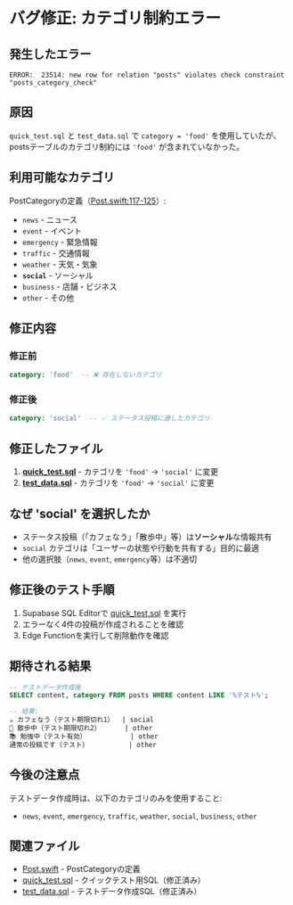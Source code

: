 # バグ修正: カテゴリ制約エラー

## 発生したエラー

```
ERROR:  23514: new row for relation "posts" violates check constraint "posts_category_check"
```

## 原因

`quick_test.sql` と `test_data.sql` で `category = 'food'` を使用していたが、postsテーブルのカテゴリ制約には `'food'` が含まれていなかった。

## 利用可能なカテゴリ

PostCategoryの定義（[Post.swift:117-125](ios-app/LocationNewsSNS/Models/Post.swift:117-125)）:

- `news` - ニュース
- `event` - イベント
- `emergency` - 緊急情報
- `traffic` - 交通情報
- `weather` - 天気・気象
- **`social`** - ソーシャル
- `business` - 店舗・ビジネス
- `other` - その他

## 修正内容

### 修正前
```sql
category: 'food'  -- ❌ 存在しないカテゴリ
```

### 修正後
```sql
category: 'social'  -- ✅ ステータス投稿に適したカテゴリ
```

## 修正したファイル

1. **[quick_test.sql](quick_test.sql:27)** - カテゴリを `'food'` → `'social'` に変更
2. **[test_data.sql](test_data.sql:46)** - カテゴリを `'food'` → `'social'` に変更

## なぜ 'social' を選択したか

- ステータス投稿（「カフェなう」「散歩中」等）は**ソーシャル**な情報共有
- `social` カテゴリは「ユーザーの状態や行動を共有する」目的に最適
- 他の選択肢（`news`, `event`, `emergency`等）は不適切

## 修正後のテスト手順

1. Supabase SQL Editorで [quick_test.sql](quick_test.sql) を実行
2. エラーなく4件の投稿が作成されることを確認
3. Edge Functionを実行して削除動作を確認

## 期待される結果

```sql
-- テストデータ作成後
SELECT content, category FROM posts WHERE content LIKE '%テスト%';

-- 結果:
☕ カフェなう（テスト期限切れ1）  | social
🚶 散歩中（テスト期限切れ2）      | other
📚 勉強中（テスト有効）           | other
通常の投稿です（テスト）          | other
```

## 今後の注意点

テストデータ作成時は、以下のカテゴリのみを使用すること:

- `news`, `event`, `emergency`, `traffic`, `weather`, `social`, `business`, `other`

## 関連ファイル

- [Post.swift](ios-app/LocationNewsSNS/Models/Post.swift) - PostCategoryの定義
- [quick_test.sql](quick_test.sql) - クイックテスト用SQL（修正済み）
- [test_data.sql](test_data.sql) - テストデータ作成SQL（修正済み）

